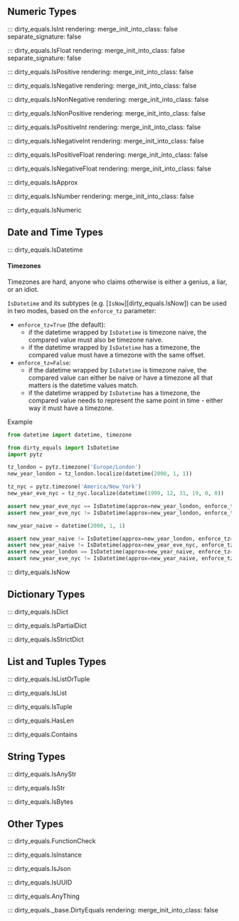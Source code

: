 ## Numeric Types

::: dirty_equals.IsInt
    rendering:
      merge_init_into_class: false
      separate_signature: false

::: dirty_equals.IsFloat
    rendering:
      merge_init_into_class: false
      separate_signature: false

::: dirty_equals.IsPositive
    rendering:
      merge_init_into_class: false

::: dirty_equals.IsNegative
    rendering:
      merge_init_into_class: false

::: dirty_equals.IsNonNegative
    rendering:
      merge_init_into_class: false

::: dirty_equals.IsNonPositive
    rendering:
      merge_init_into_class: false

::: dirty_equals.IsPositiveInt
    rendering:
      merge_init_into_class: false

::: dirty_equals.IsNegativeInt
    rendering:
      merge_init_into_class: false

::: dirty_equals.IsPositiveFloat
    rendering:
      merge_init_into_class: false

::: dirty_equals.IsNegativeFloat
    rendering:
      merge_init_into_class: false

::: dirty_equals.IsApprox

::: dirty_equals.IsNumber
    rendering:
      merge_init_into_class: false

::: dirty_equals.IsNumeric

## Date and Time Types

::: dirty_equals.IsDatetime

#### Timezones

Timezones are hard, anyone who claims otherwise is either a genius, a liar, or an idiot.

`IsDatetime` and its subtypes (e.g. [`IsNow`][dirty_equals.IsNow]) can be used in two modes,
based on the `enforce_tz` parameter:

* `enforce_tz=True` (the default):
    * if the datetime wrapped by `IsDatetime` is timezone naive, the compared value must also be timezone naive.
    * if the datetime wrapped by `IsDatetime` has a timezone, the compared value must have a 
      timezone with the same offset.
* `enforce_tz=False`:
    * if the datetime wrapped by `IsDatetime` is timezone naive, the compared value can either be naive or have a 
      timezone all that matters is the datetime values match.
    * if the datetime wrapped by `IsDatetime` has a timezone, the compared value needs to represent the same point in 
      time - either way it must have a timezone.

Example

```py title="IsDatetime & timezones"
from datetime import datetime, timezone

from dirty_equals import IsDatetime
import pytz

tz_london = pytz.timezone('Europe/London')
new_year_london = tz_london.localize(datetime(2000, 1, 1))

tz_nyc = pytz.timezone('America/New_York')
new_year_eve_nyc = tz_nyc.localize(datetime(1999, 12, 31, 19, 0, 0))

assert new_year_eve_nyc == IsDatetime(approx=new_year_london, enforce_tz=False)
assert new_year_eve_nyc != IsDatetime(approx=new_year_london, enforce_tz=True)

new_year_naive = datetime(2000, 1, 1)

assert new_year_naive != IsDatetime(approx=new_year_london, enforce_tz=False)
assert new_year_naive != IsDatetime(approx=new_year_eve_nyc, enforce_tz=False)
assert new_year_london == IsDatetime(approx=new_year_naive, enforce_tz=False)
assert new_year_eve_nyc != IsDatetime(approx=new_year_naive, enforce_tz=False)
```

::: dirty_equals.IsNow

## Dictionary Types

::: dirty_equals.IsDict

::: dirty_equals.IsPartialDict

::: dirty_equals.IsStrictDict

## List and Tuples Types

::: dirty_equals.IsListOrTuple

::: dirty_equals.IsList

::: dirty_equals.IsTuple

::: dirty_equals.HasLen

::: dirty_equals.Contains

## String Types

::: dirty_equals.IsAnyStr

::: dirty_equals.IsStr

::: dirty_equals.IsBytes

## Other Types

::: dirty_equals.FunctionCheck

::: dirty_equals.IsInstance

::: dirty_equals.IsJson

::: dirty_equals.IsUUID

::: dirty_equals.AnyThing

::: dirty_equals._base.DirtyEquals
    rendering:
      merge_init_into_class: false
